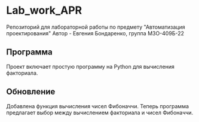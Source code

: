 # Lab_work_APR
Репозиторий для лабораторной работы по предмету "Автоматизация проектирования"
Автор - Евгения Бондаренко, группа М3О-409Б-22

## Программа
Проект включает простую программу на Python для вычисления факториала.

## Обновление
Добавлена функция вычисления чисел Фибоначчи. Теперь программа предлагает выбор между вычислением факториала и чисел Фибоначчи.

